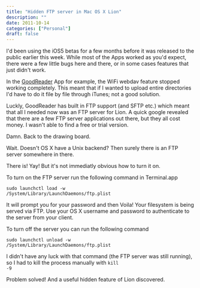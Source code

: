 ```yaml
---
title: "Hidden FTP server in Mac OS X Lion"
description: ""
date: 2011-10-14
categories: ["Personal"]
draft: false
---
```


I'd been using the iOS5 betas for a few months before it was released to the public earlier this week.  While most of the Apps worked as you'd expect, there were a few little bugs here and there, or in some cases features that just didn't work.

In the [GoodReader][1] App for example, the WiFi webdav feature stopped working completely.  This meant that if I wanted to upload entire directories I'd have to do it file by file through iTunes; not a good solution.

Luckly, GoodReader has built in FTP support (and SFTP etc.) which meant that all I needed now was an FTP server for Lion.  A quick google revealed that there are a few FTP server applications out there, but they all cost money.  I wasn't able to find a free or trial version.

Damn.  Back to the drawing board.

Wait.  Doesn't OS X have a Unix backend?  Then surely there is an FTP server somewhere in there.

There is!  Yay!  But it's not immediatly obvious how to turn it on.

To turn on the FTP server run the following command in Terminal.app

<code>sudo launchctl load -w /System/Library/LaunchDaemons/ftp.plist</code>

It will prompt you for your password and then Voila! Your filesystem is being served via FTP.  Use your OS X username and password to authenticate to the server from your client.

To turn off the server you can run the following command

<code>sudo launchctl unload -w /System/Library/LaunchDaemons/ftp.plist</code>

I didn't have any luck with that command (the FTP server was still running), so I had to kill the process manually with <code>kill -9</code>

Problem solved!  And a useful hidden feature of Lion discovered.

[1]://www.goodiware.com/goodreader.html
